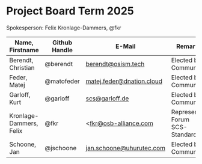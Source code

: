 # Project Board Term 2025

Spokesperson: Felix Kronlage-Dammers, @fkr

| Name, Firstname         | Github Handle  | E-Mail                              | Remark                         |
| ----------------------- | -------------- | ----------------------------------- |---------------------------------
| Berendt, Christian      | @berendt       | <berendt@osism.tech>                | Elected by Community           |
| Feder, Matej            | @matofeder     | <matej.feder@dnation.cloud>         | Elected by Community           |
| Garloff, Kurt           | @garloff       | <scs@garloff.de>                    | Elected by Community           |
| Kronlage-Dammers, Felix | @fkr           | <fkr@osb-alliance.com               | Represents Forum SCS-Standards |
| Schoone, Jan            | @jschoone      | <jan.schoone@uhurutec.com>          | Elected by Community           |
